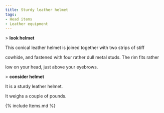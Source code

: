 ```yaml
---
title: Sturdy leather helmet
tags:
- Head items
- Leather equipment
---
```


\> **look helmet**

This conical leather helmet is joined together with two strips of stiff

cowhide, and fastened with four rather dull metal studs. The rim fits
rather

low on your head, just above your eyebrows.

\> **consider helmet**

It is a sturdy leather helmet.

It weighs a couple of pounds.

{% include Items.md %}
